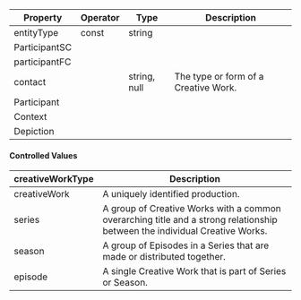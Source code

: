 

| Property      | Operator | Type         | Description                          |
| ------------- | -------- | ------------ | ------------------------------------ |
| entityType    | const    | string       |                                      |
| ParticipantSC |          |              |                                      |
| participantFC |          |              |                                      |
| contact       |          | string, null | The type or form of a Creative Work. |
| Participant   |          |              |                                      |
| Context       |          |              |                                      |
| Depiction     |          |              |                                      |

#### Controlled Values

| creativeWorkType | Description                                                                                                                |
| ---------------- | -------------------------------------------------------------------------------------------------------------------------- |
| creativeWork     | A uniquely identified production.                                                                                          |
| series           | A group of Creative Works with a common overarching title and a strong relationship between the individual Creative Works. |
| season           | A group of Episodes in a Series that are made or distributed together.                                                     |
| episode          | A single Creative Work that is part of Series or Season.                                                                   |

